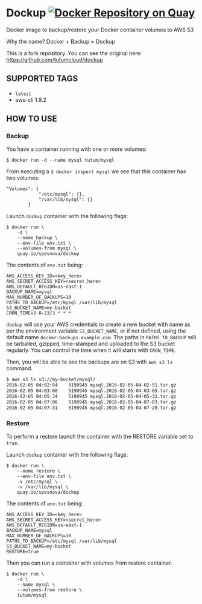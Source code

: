 # Dockup [![Docker Repository on Quay](https://quay.io/repository/spesnova/aws-cli/status "Docker Repository on Quay")](https://quay.io/repository/spesnova/aws-cli)
Docker image to backup/restore your Docker container volumes to AWS S3

Why the name? Docker + Backup = Dockup

This is a fork repository. You can see the original here: https://github.com/tutumcloud/dockup

## SUPPORTED TAGS

* `latest`
 * aws-cli 1.9.2

## HOW TO USE
### Backup
You have a container running with one or more volumes:

```
$ docker run -d --name mysql tutum/mysql
```

From executing a `$ docker inspect mysql` we see that this container has two volumes:

```
"Volumes": {
            "/etc/mysql": {},
            "/var/lib/mysql": {}
        }
```

Launch `dockup` container with the following flags:

```
$ docker run \
    -d \
    --name backup \
    --env-file env.txt \
    --volumes-from mysql \
    quay.io/spesnova/dockup
```

The contents of `env.txt` being:

```
AWS_ACCESS_KEY_ID=<key_here>
AWS_SECRET_ACCESS_KEY=<secret_here>
AWS_DEFAULT_REGION=us-east-1
BACKUP_NAME=mysql
MAX_NUMBER_OF_BACKUPS=10
PATHS_TO_BACKUP=/etc/mysql /var/lib/mysql
S3_BUCKET_NAME=my-bucket
CRON_TIME=3 0-23/3 * * *
```

`dockup` will use your AWS credentials to create a new bucket with name as per the environment variable `S3_BUCKET_NAME`, or if not defined, using the default name `docker-backups.example.com`. The paths in `PATHS_TO_BACKUP` will be tarballed, gzipped, time-stamped and uploaded to the S3 bucket regularly. You can control the time when it will starts with `CRON_TIME`.

Then, you will be able to see the backups are on S3 with `aws s3 ls` command.

```bash
$ aws s3 ls s3://my-bucket/mysql/
2016-02-05 04:02:54    5190945 mysql.2016-02-05-04-02-51.tar.gz
2016-02-05 04:03:08    5190945 mysql.2016-02-05-04-03-05.tar.gz
2016-02-05 04:05:34    5190945 mysql.2016-02-05-04-05-31.tar.gz
2016-02-05 04:07:06    5190945 mysql.2016-02-05-04-07-03.tar.gz
2016-02-05 04:07:31    5190945 mysql.2016-02-05-04-07-28.tar.gz
```


### Restore
To perform a restore launch the container with the RESTORE variable set to `true`.

Launch `dockup` container with the following flags:

```
$ docker run \
    --name restore \
    --env-file env.txt \
    -v /etc/mysql \
    -v /var/lib/mysql \
    quay.io/spesnova/dockup
```

The contents of `env.txt` being:

```
AWS_ACCESS_KEY_ID=<key_here>
AWS_SECRET_ACCESS_KEY=<secret_here>
AWS_DEFAULT_REGION=us-east-1
BACKUP_NAME=mysql
MAX_NUMBER_OF_BACKUPS=10
PATHS_TO_BACKUP=/etc/mysql /var/lib/mysql
S3_BUCKET_NAME=my-bucket
RESTORE=true
```

Then you can run a container with volumes from restore container.

```
$ docker run \
    -d \
    --name mysql \
    --volumes-from restore \
    tutum/mysql
```
